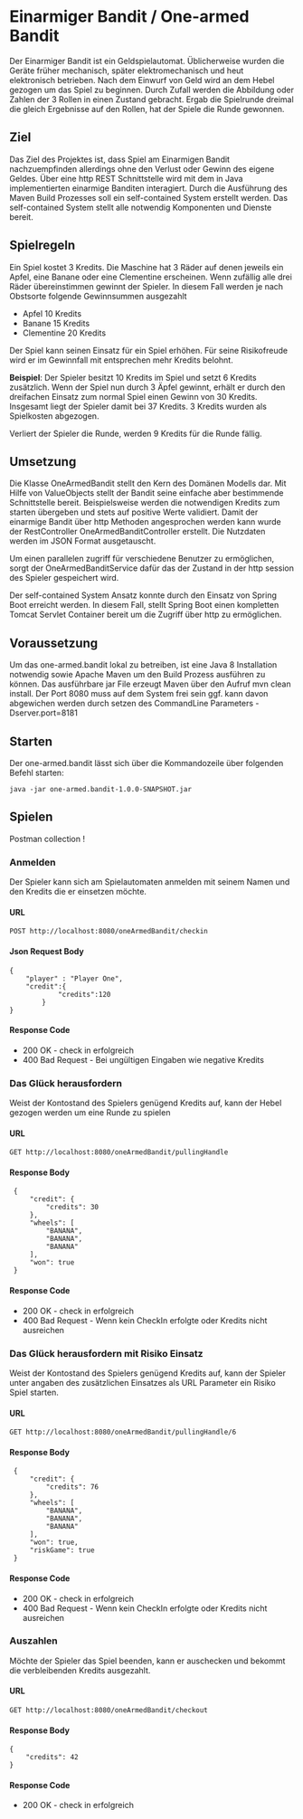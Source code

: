 # Einarmiger Bandit / One-armed Bandit

Der Einarmiger Bandit ist ein Geldspielautomat. Üblicherweise wurden die Geräte früher mechanisch, später elektromechanisch und heut  
elektronisch betrieben. Nach dem Einwurf von Geld wird an dem Hebel gezogen um das Spiel zu beginnen. Durch Zufall werden die Abbildung 
oder Zahlen der 3 Rollen in einen Zustand gebracht. Ergab die Spielrunde dreimal die gleich Ergebnisse auf den Rollen, hat der Spiele die 
Runde gewonnen. 

## Ziel 

Das Ziel des Projektes ist, dass Spiel am Einarmigen Bandit nachzuempfinden allerdings ohne den Verlust oder Gewinn des eigene Geldes. Über eine 
http REST Schnittstelle wird mit dem in Java implementierten einarmige Banditen interagiert. Durch die Ausführung des Maven Build Prozesses 
soll ein self-contained System erstellt werden. Das self-contained System stellt alle notwendig Komponenten und Dienste bereit. 

## Spielregeln 
Ein Spiel kostet 3 Kredits. Die Maschine hat 3 Räder auf denen jeweils ein Apfel, eine Banane oder eine Clementine erscheinen. Wenn 
zufällig alle drei Räder übereinstimmen gewinnt der Spieler. In diesem Fall werden je nach Obstsorte folgende Gewinnsummen ausgezahlt
 
 - Apfel 10 Kredits
 - Banane 15 Kredits
 - Clementine 20 Kredits
 
Der Spiel kann seinen Einsatz für ein Spiel erhöhen. Für seine Risikofreude wird er im Gewinnfall mit entsprechen mehr Kredits belohnt. 

**Beispiel**: Der Spieler besitzt 10 Kredits im Spiel und setzt 6 Kredits zusätzlich. Wenn der Spiel nun durch 3 Äpfel gewinnt, erhält er durch
den dreifachen Einsatz zum normal Spiel einen Gewinn von 30 Kredits. Insgesamt liegt der Spieler damit bei 37 Kredits. 3 Kredits wurden 
als Spielkosten abgezogen. 

Verliert der Spieler die Runde, werden 9 Kredits für die Runde fällig.  

## Umsetzung 

Die Klasse OneArmedBandit stellt den Kern des Domänen Modells dar. Mit Hilfe von ValueObjects stellt der Bandit seine 
einfache aber bestimmende Schnittstelle bereit. Beispielsweise werden die notwendigen Kredits zum starten übergeben und 
stets auf positive Werte validiert.
Damit der einarmige Bandit über http Methoden angesprochen werden kann wurde der RestController OneArmedBanditController 
erstellt. Die Nutzdaten werden im JSON Format ausgetauscht. 

Um einen parallelen zugriff für verschiedene Benutzer zu ermöglichen, sorgt der OneArmedBanditService dafür das der 
Zustand in der http session des Spieler gespeichert wird.

Der self-contained System Ansatz konnte durch den Einsatz von Spring Boot erreicht werden. In diesem Fall, stellt 
Spring Boot einen kompletten Tomcat Servlet Container bereit um die Zugriff über http zu ermöglichen. 

## Voraussetzung 

Um das one-armed.bandit lokal zu betreiben, ist eine Java 8 Installation notwendig sowie Apache Maven um den Build Prozess ausführen zu können. 
Das ausführbare jar File erzeugt Maven über den Aufruf mvn clean install. Der Port 8080 muss auf dem System frei sein ggf. kann davon 
abgewichen werden durch setzen des CommandLine Parameters -Dserver.port=8181 

## Starten 

Der one-armed.bandit lässt sich über die Kommandozeile über folgenden Befehl starten:

    java -jar one-armed.bandit-1.0.0-SNAPSHOT.jar

## Spielen

Postman collection ! 

### Anmelden 

Der Spieler kann sich am Spielautomaten anmelden mit seinem Namen und den Kredits die er einsetzen möchte.   

#### URL
 
    POST http://localhost:8080/oneArmedBandit/checkin
    
#### Json Request Body 
    
    {
        "player" : "Player One",
    	"credit":{ 
    	        "credits":120
    	    }
    }

#### Response Code
  
- 200 OK - check in erfolgreich 
- 400 Bad Request - Bei ungültigen Eingaben wie negative Kredits 

### Das Glück herausfordern 

Weist der Kontostand des Spielers genügend Kredits auf, kann der Hebel gezogen werden um eine Runde zu spielen 

####  URL 
  
    GET http://localhost:8080/oneArmedBandit/pullingHandle

####  Response Body 
  
     {
         "credit": {
             "credits": 30
         },
         "wheels": [
             "BANANA",
             "BANANA",
             "BANANA"
         ],
         "won": true
     }
  
#### Response Code

 - 200 OK - check in erfolgreich 
 - 400 Bad Request - Wenn kein CheckIn erfolgte oder Kredits nicht ausreichen


### Das Glück herausfordern mit Risiko Einsatz

Weist der Kontostand des Spielers genügend Kredits auf, kann der Spieler unter angaben des zusätzlichen Einsatzes
als URL Parameter ein Risiko Spiel starten. 

#### URL 
  
    GET http://localhost:8080/oneArmedBandit/pullingHandle/6

#### Response Body 
  
     {
         "credit": {
             "credits": 76
         },
         "wheels": [
             "BANANA",
             "BANANA",
             "BANANA"
         ],
         "won": true,
         "riskGame": true
     }
  
#### Response Code

 - 200 OK - check in erfolgreich 
 - 400 Bad Request - Wenn kein CheckIn erfolgte oder Kredits nicht ausreichen
  
### Auszahlen 
 
Möchte der Spieler das Spiel beenden, kann er auschecken und bekommt die verbleibenden Kredits 
ausgezahlt. 
 
#### URL 
 
    GET http://localhost:8080/oneArmedBandit/checkout
    
#### Response Body 
 
    {
        "credits": 42
    }
    
    
#### Response Code
    
- 200 OK - check in erfolgreich 